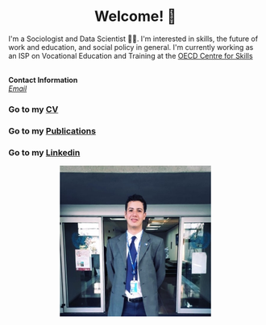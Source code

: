 # <center> Welcome! 👋 </center>

I'm a Sociologist and Data Scientist 👩‍💻. I'm interested in skills, the future of work and education, and social policy in general. I'm currently working as an ISP on Vocational Education and Training at the [OECD Centre for Skills](https://www.oecd.org/skills/centre-for-skills/) <br>
<br>

<b>Contact Information</b> <br>
<i> [Email](mailto:j.suarezsarrazin@gmail.com) </i> <br>

### Go to my [CV](https://jignacioss.github.io/cv)
### Go to my [Publications](https://jignacioss.github.io/publications)
### Go to my [Linkedin](https://www.linkedin.com/in/jose-ignacio-suarez-sarrazin/)
<center> <img src="/docs/profile_pic.png" width="300"/> </center>
